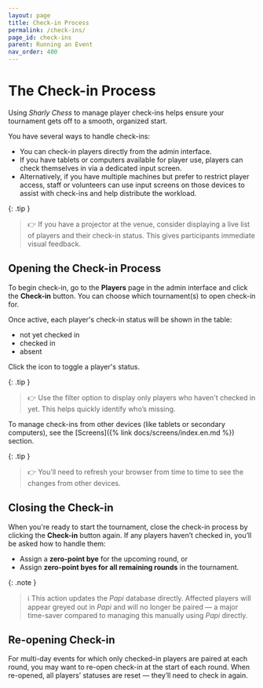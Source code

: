 ```yaml
---
layout: page
title: Check-in Process
permalink: /check-ins/
page_id: check-ins
parent: Running an Event
nav_order: 400
---
```


# The Check-in Process

Using _Sharly Chess_ to manage player check-ins helps ensure your tournament gets off to a smooth, organized start.

You have several ways to handle check-ins:

- You can check-in players directly from the admin interface.
- If you have tablets or computers available for player use, players can check themselves in via a dedicated input screen.
- Alternatively, if you have multiple machines but prefer to restrict player access, staff or volunteers can use input screens on those devices to assist with check-ins and help distribute the workload.

{: .tip }
> :point_right: If you have a projector at the venue, consider displaying a live list of players and their check-in status. This gives participants immediate visual feedback.

## Opening the Check-in Process

To begin check-in, go to the **Players** page in the admin interface and click the **Check-in** button. You can choose which tournament(s) to open check-in for.

Once active, each player's check-in status will be shown in the table:
- <i class="bi-circle-fill" style="color: #ffc107"></i> not yet checked in
- <i class="bi-circle-fill" style="color: #198754"></i> checked in
- <i class="bi-ban" style="color: #6c757d"></i> absent

Click the icon to toggle a player's status.

{: .tip }
> :point_right: Use the filter option to display only players who haven't checked in yet. This helps quickly identify who’s missing.

To manage check-ins from other devices (like tablets or secondary computers), see the [Screens]({% link docs/screens/index.en.md %}) section.

{: .tip }
> :point_right: You'll need to refresh your browser from time to time to see the changes from other devices.

## Closing the Check-in

When you're ready to start the tournament, close the check-in process by clicking the **Check-in** button again. If any players haven’t checked in, you’ll be asked how to handle them:

- Assign a **zero-point bye** for the upcoming round, or
- Assign **zero-point byes for all remaining rounds** in the tournament.

{: .note }
> :information_source: This action updates the _Papi_ database directly. Affected players will appear greyed out in _Papi_ and will no longer be paired — a major time-saver compared to managing this manually using _Papi_ directly.

## Re-opening Check-in

For multi-day events for which only checked-in players are paired at each round, you may want to re-open check-in at the start of each round. 
When re-opened, all players’ statuses are reset — they’ll need to check in again.
